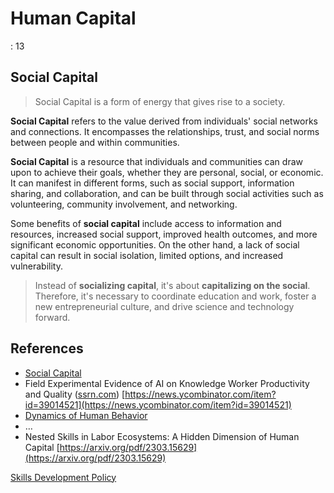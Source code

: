 # Human Capital

: 13

## Social Capital

> Social Capital is a form of energy that gives rise to a society.
> 

> 
> 

**Social Capital** refers to the value derived from individuals' social networks and connections. It encompasses the relationships, trust, and social norms between people and within communities.

**Social Capital** is a resource that individuals and communities can draw upon to achieve their goals, whether they are personal, social, or economic. It can manifest in different forms, such as social support, information sharing, and collaboration, and can be built through social activities such as volunteering, community involvement, and networking.

Some benefits of **social capital** include access to information and resources, increased social support, improved health outcomes, and more significant economic opportunities. On the other hand, a lack of social capital can result in social isolation, limited options, and increased vulnerability.

> Instead of **socializing capital**, it's about **capitalizing on the social**. Therefore, it's necessary to coordinate education and work, foster a new entrepreneurial culture, and drive science and technology forward.
> 

## References

- [Social Capital](https://www.wikiwand.com/en/Social_capital)
- Field Experimental Evidence of AI on Knowledge Worker Productivity and Quality ([ssrn.com](http://ssrn.com/))
[https://news.ycombinator.com/item?id=39014521](https://news.ycombinator.com/item?id=39014521)
- [Dynamics of Human Behavior](https://www.santafe.edu/research/results/working-papers/dynamics-of-human-behavior)
- …
- Nested Skills in Labor Ecosystems: A Hidden Dimension of Human Capital
[https://arxiv.org/pdf/2303.15629](https://arxiv.org/pdf/2303.15629)

[Skills Development Policy](Human%20Capital%2017ac0f5171ec81d58185d253d32e6968/Skills%20Development%20Policy%2017ac0f5171ec81f9a9dbd1871ef7e208.md)